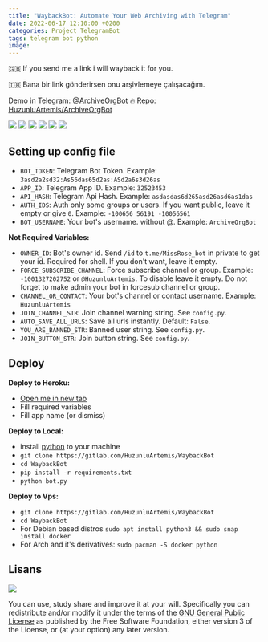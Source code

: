 ```yaml
---
title: "WaybackBot: Automate Your Web Archiving with Telegram"
date: 2022-06-17 12:10:00 +0200
categories: Project TelegramBot
tags: telegram bot python
image: 
---
```


🇬🇧 If you send me a link i will wayback it for you.

🇹🇷 Bana bir link gönderirsen onu arşivlemeye çalışacağım.

Demo in Telegram: [@ArchiveOrgBot](https://t.me/ArchiveOrgBot) 🔥 Repo: [HuzunluArtemis/ArchiveOrgBot](https://gitlab.com/HuzunluArtemis/ArchiveOrgBot)

[![](https://img.shields.io/gitlab/license/HuzunluArtemis/ArchiveOrgBot?style=flat)](#)
[![](https://visitor-badge.laobi.icu/badge?page_id=huzunluartemis.ArchiveOrgBot)](#)
[![](https://img.shields.io/twitter/follow/huzunluartemis?&label=twitter&color=blue&style=flat&logo=twitter)](https://twitter.com/HuzunluArtemis)
[![](https://img.shields.io/badge/telegram-up-blue?style=for-the-badge&logo=telegram&logoColor=blue&style=flat)](https://t.me/HuzunluArtemis)
[![](https://img.shields.io/endpoint?style=flat&url=https%3A%2F%2Frunkit.io%2Fdamiankrawczyk%2Ftelegram-badge%2Fbranches%2Fmaster%3Furl%3Dhttps%3A%2F%2Ft.me/HuzunluArtemis)](https://t.me/HuzunluArtemis)
[![](https://img.shields.io/badge/artemis.pages-.dev-blue?style=flat&logo=devdotto&style=flat)](https://artemis.pages.dev/)

## Setting up config file

- `BOT_TOKEN`: Telegram Bot Token. Example: `3asd2a2sd32:As56das65d2as:ASd2a6s3d26as`
- `APP_ID`: Telegram App ID. Example: `32523453`
- `API_HASH`: Telegram Api Hash. Example: `asdasdas6d265asd26asd6as1das`
- `AUTH_IDS`: Auth only some groups or users. If you want public, leave it empty or give `0`. Example: `-100656 56191 -10056561`
- `BOT_USERNAME`: Your bot's username. without @. Example: `ArchiveOrgBot`

<b>Not Required Variables:</b>

- `OWNER_ID`: Bot's owner id. Send `/id` to `t.me/MissRose_bot` in private to get your id. Required for shell. If you don't want, leave it empty.
- `FORCE_SUBSCRIBE_CHANNEL`: Force subscribe channel or group. Example: `-1001327202752` or `@HuzunluArtemis`. To disable leave it empty. Do not forget to make admin your bot in forcesub channel or group.
- `CHANNEL_OR_CONTACT`: Your bot's channel or contact username. Example: `HuzunluArtemis`
- `JOIN_CHANNEL_STR`: Join channel warning string. See `config.py`.
- `AUTO_SAVE_ALL_URLS`: Save all urls instantly. Default: `False`.
- `YOU_ARE_BANNED_STR`: Banned user string. See `config.py`.
- `JOIN_BUTTON_STR`: Join button string. See `config.py`.

## Deploy

<b>Deploy to Heroku:</b>

- [Open me in new tab](https://heroku.com/deploy?template=https://gitlab.com/HuzunluArtemis/WaybackBot)
- Fill required variables
- Fill app name (or dismiss)

<b>Deploy to Local:</b>

- install [python](https://www.python.org/downloads/) to your machine
- `git clone https://gitlab.com/HuzunluArtemis/WaybackBot`
- `cd WaybackBot`
- `pip install -r requirements.txt`
- `python bot.py`

<b>Deploy to Vps:</b>

- `git clone https://gitlab.com/HuzunluArtemis/WaybackBot`
- `cd WaybackBot`
- For Debian based distros `sudo apt install python3 && sudo snap install docker`
- For Arch and it's derivatives: `sudo pacman -S docker python`

## Lisans

![](https://www.gnu.org/graphics/gplv3-127x51.png)

You can use, study share and improve it at your will. Specifically you can redistribute and/or modify it under the terms of the [GNU General Public License](https://www.gnu.org/licenses/gpl-3.0.html) as published by the Free Software Foundation, either version 3 of the License, or (at your option) any later version.